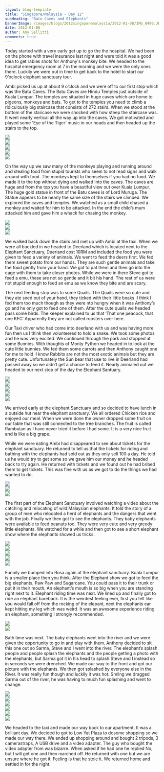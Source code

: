```yaml
---
layout: blog-template
title: "Singapore/Malaysia - Day 12"
subHeading: "Batu Caves and Elephants"
bannerImage: /images/blogs/2012singaporemalaysia/2012-01-08/IMG_8490.JPG_compressed.JPEG
date: 2012-01-08
author: Amy Sellitti
comments: true
---
```


Today started with a very early get up to go the the hospital. We had been on the phone with travel insurance last night and were told it was a good idea to get rabies shots for Anthony's monkey bite. We headed to the hospital emergency room at 7 in the morning and we were the only ones there. Luckily we were out in time to get back to the hotel to start our 9’oclock elephant sanctuary tour.

Ambi picked us up at about 9 o’clock and we were off to our first stop which was the Batu Caves. The Batu Caves are Hindu Temples just outside of Kuala Lumpur. The temples are situated in huge caves which are home to pigeons, monkeys and bats. To get to the temples you need to climb a ridiculously big staircase that consists of 272 stairs. When we stood at the bottom of the staircase we were shocked with how steep the staircase was. It went nearly vertical all the way up into the caves. We got motivated and played some 'Eye of the Tiger’ music in our heads and then headed up the stairs to the top.

<div class="center-image"><img src="/images/blogs/2012singaporemalaysia/2012-01-08/20120108093610-1.jpg_compressed.JPEG" /></div>
<div class="center-image"><img src="/images/blogs/2012singaporemalaysia/2012-01-08/20120108093912.jpg_compressed.JPEG" /></div>
<div class="center-image"><img src="/images/blogs/2012singaporemalaysia/2012-01-08/IMG_8254.JPG_compressed.JPEG" /></div>
<div class="center-image"><img src="/images/blogs/2012singaporemalaysia/2012-01-08/IMG_8265.JPG_compressed.JPEG" /></div>
<div class="center-image"><img src="/images/blogs/2012singaporemalaysia/2012-01-08/IMG_8267.JPG_compressed.JPEG" /></div>

On the way up we saw many of the monkeys playing and running around and stealing food from stupid tourists who seem to not read signs and walk around with food. The monkeys kept to themselves if you had no food. We made it to the top without dying and walked into the caves. The caves are huge and from the top you have a beautiful view out over Kuala Lumpur. The huge gold statue in front of the Batu caves is of Lord Muruga. The Statue appears to be nearly the same size of the stairs we climbed. We explored the caves and temples. We watched as a small child chased a monkey and waited for him to be attacked. In the end the child’s mum attacked him and gave him a whack for chasing the monkey.

<div class="center-image"><img src="/images/blogs/2012singaporemalaysia/2012-01-08/IMG_8278.JPG_compressed.JPEG" /></div>
<div class="center-image"><img src="/images/blogs/2012singaporemalaysia/2012-01-08/IMG_8300.JPG_compressed.JPEG" /></div>
<div class="center-image"><img src="/images/blogs/2012singaporemalaysia/2012-01-08/IMG_8313.JPG_compressed.JPEG" /></div>

We walked back down the stairs and met up with Ambi at the taxi. When we were all buckled in we headed to Deerland which is located next to the Elephant Sanctuary, Deerland cost 10RM and included the food you were given to feed a variety of animals. We went to feed the deers first. We fed them sweet potato from our hands. They are such gentle animals and take the food gently from your hand. We got to pat them and then go into the cage with them to take closer photos. While we were in there Steve got to feed a emu, these are not so gentle and it bit his hand. The rest of us were not stupid enough to feed an emu as we know they bite and are scary.

The next feeding stop was to some Quails. The Quails were so cute and they ate seed out of your hand, they ticked with their little beaks. I think I fed them too much though as they were nto hungry when it was Anthony’s go and he only got to feed one of them. After the cute quails we headed pass some birds. The keeper explained to us that ‘That one peacock, that one KFC’ Apparently they are not called roosters over here.

Our Taxi driver who had come into deerland with us and was having more fun then us I think then volunteered to hold a snake. We took some photos and he was very excited. We continued through the park and stopped at some Bunnies. With thoughts of Monty Python we headed in to look at the cute little bunnies. We fed them some carrots and then Anthony caught one for me to hold. I know Rabbits are not the most exotic animals but they are pretty cute. Unfortunately the Sun bear that use to live in Deerland had passed away so we didn’t get a chance to feed it. Nearly animaled out we headed to our next stop of the day the Elephant Santuary.

<div class="center-image"><img src="/images/blogs/2012singaporemalaysia/2012-01-08/IMG_8330.JPG_compressed.JPEG" /></div>
<div class="center-image"><img src="/images/blogs/2012singaporemalaysia/2012-01-08/IMG_8349.JPG_compressed.JPEG" /></div>
<div class="center-image"><img src="/images/blogs/2012singaporemalaysia/2012-01-08/IMG_8370.JPG_compressed.JPEG" /></div>
<div class="center-image"><img src="/images/blogs/2012singaporemalaysia/2012-01-08/IMG_8377.JPG_compressed.JPEG" /></div>
<div class="center-image"><img src="/images/blogs/2012singaporemalaysia/2012-01-08/IMG_8400.JPG_compressed.JPEG" /></div>

We arrived early at the elephant Sanctuary and so decided to have lunch in a outside hut near the elephant sanctuary. We all ordered Chicken rice and enjoyed our meal. When we were done the owner dropped some fruit on our table that was still connected to the tree branches. The fruit is called Rambutan as I have never tried it before I had some. It is a very nice fruit and is like a big grape.

While we were eating Ambi had disappeared to see about tickets for the elephant sanctuary. He returned to tell us that the tickets for riding and bathing with the elephants had sold out as they only sell 100 a day. He told us he would try to get some so we gave him our money and he headed back to try again. He returned with tickets and we found out he had bribed them to get tickets. This was fine with us as we got to do the things we had wanted to do.

<div class="center-image"><img src="/images/blogs/2012singaporemalaysia/2012-01-08/IMG_8415.JPG_compressed.JPEG" /></div>
<div class="center-image"><img src="/images/blogs/2012singaporemalaysia/2012-01-08/20120108121519.jpg_compressed.JPEG" /></div>
<div class="center-image"><img src="/images/blogs/2012singaporemalaysia/2012-01-08/20120108124246-1.jpg_compressed.JPEG" /></div>

The first part of the Elephant Sanctuary involved watching a video about the catching and relocating of wild Malaysian elephants. It told the story of a group of men who relocated a herd of elephants and the dangers that went with the job. Finally we then got to see the elephants. They baby elephants were available to feed peanuts too. They were very cute and very greedy little elephants. We watched for a while and then got to see a short elephant show where the elephants showed us tricks.

<div class="center-image"><img src="/images/blogs/2012singaporemalaysia/2012-01-08/IMG_6249.JPG_compressed.JPEG" /></div>
<div class="center-image"><img src="/images/blogs/2012singaporemalaysia/2012-01-08/IMG_8426.JPG_compressed.JPEG" /></div>
<div class="center-image"><img src="/images/blogs/2012singaporemalaysia/2012-01-08/IMG_8431.JPG_compressed.JPEG" /></div>
<div class="center-image"><img src="/images/blogs/2012singaporemalaysia/2012-01-08/IMG_8457.JPG_compressed.JPEG" /></div>
<div class="center-image"><img src="/images/blogs/2012singaporemalaysia/2012-01-08/IMG_8462.JPG_compressed.JPEG" /></div>

Funnily we bumped into Rosa again at the elephant sanctuary. Kuala Lumpur is a smaller place then you think. After the Elephant show we got to feed the big elephants, Paw Paw and Sugarcane. You could pass it to their trunk or put it in their mouth. An elephant’s mouth is so big when you are standing right next to it. Elephant riding time was next. We lined up and finally got to ride an elephant bareback. It is the weirdest feeling ever, first you felt like you would fall off from the rocking of the elepant, next the elephants ear kept hitting my leg which was weird. It was an awesome experience riding an elephant, something I strongly recommended.

<div class="center-image"><img src="/images/blogs/2012singaporemalaysia/2012-01-08/IMG_8480.JPG_compressed.JPEG" /></div>
<div class="center-image"><img src="/images/blogs/2012singaporemalaysia/2012-01-08/IMG_8490.JPG_compressed.JPEG" /></div>

Bath time was next. The baby elephants went into the river and we were given the opportunity to go in and play with them. Anthony decided to sit this one out so Sarma, Steve and I went into the river. The elephant’s splash people and people splash the elephants and the people getting a photo with the elephants, but Sarma got it in his head to splash Steve and I instead so in seconds we were drenched. We made our way to the front and got our picture with the elephants. We then got splashed by everyone else in the River. It was really fun though and luckily it was hot. Smilng we dragged Sarma out of the river, he was having to much fun splashing and went to change.

<div class="center-image"><img src="/images/blogs/2012singaporemalaysia/2012-01-08/IMG_8558.JPG_compressed.JPEG" /></div>
<div class="center-image"><img src="/images/blogs/2012singaporemalaysia/2012-01-08/IMG_8565.JPG_compressed.JPEG" /></div>
<div class="center-image"><img src="/images/blogs/2012singaporemalaysia/2012-01-08/IMG_8621.JPG_compressed.JPEG" /></div>
<div class="center-image"><img src="/images/blogs/2012singaporemalaysia/2012-01-08/IMG_8636.JPG_compressed.JPEG" /></div>
<div class="center-image"><img src="/images/blogs/2012singaporemalaysia/2012-01-08/20120108145409.jpg_compressed.JPEG" /></div>
<div class="center-image"><img src="/images/blogs/2012singaporemalaysia/2012-01-08/IMG_8719.JPG_compressed.JPEG" /></div>

We headed to the taxi and made our way back to our apartment. It was a brilliant day. We decided to got to Low Yat Plaza to dosome shopping so we made our way there. We ended up shopping around and bought 2 tripods, 3 camerastraps, A USB drive and a video adapter. The guy who bought the video adapter from was bizarre. When asked if he had one he replied No, but I will get one and then marched off. He returned with one but we are unsure where he got it. Feeling is that he stole it. We returned home and settled in for the night.
